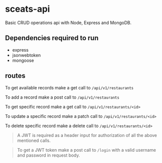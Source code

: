 # sceats-api
Basic CRUD operations api with Node, Express and MongoDB.
## Dependencies required to run
- express
- jsonwebtoken
- mongoose

## routes
To get available records make a get call to ``` /api/v1/restaurants ```

To add a record make a post call to ``` /api/v1/restaurants ```

To get specific record make a get call to ``` /api/v1/restaurants/<id> ```

To update a specific record make a patch call to ``` /api/v1/restaurants/<id> ```

To delete specific record make a delete call to ``` /api/v1/restaurants/<id> ```

> A JWT is required as a header input for authorization of all the above mentioned calls.

> To get a JWT token make a post call to  ``` /login ``` with a valid username and password in request body.

